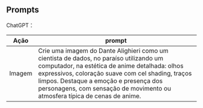 ##  Prompts


ChatGPT：

|   Ação   | prompt                                                                                                                                                                                                                                                                         |
| :------: | ------------------------------------------------------------------------------------------------------------------------------------------------------------------------------------------------------------------------------------------------------------------------------ |
|  Imagem  | Crie uma imagem do Dante Alighieri como um cientista de dados, no paraíso utilizando um computador, na estética de anime detalhada: olhos expressivos, coloração suave com cel shading, traços limpos. Destaque a emoção e presença dos personagens, com sensação de movimento ou atmosfera típica de cenas de anime. |



